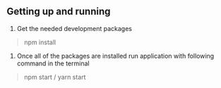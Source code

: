 ## Getting up and running

1. Get the needed development packages
> npm install

1. Once all of the packages are installed run application with following command in the terminal
> npm start / yarn start
